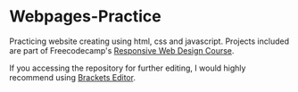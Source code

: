 # Webpages-Practice

Practicing website creating using html, css and javascript. Projects included are part of Freecodecamp's [Responsive Web Design Course](https://www.freecodecamp.org/learn/).

If you accessing the repository for further editing, I would highly recommend using [Brackets Editor](http://brackets.io/).
